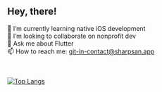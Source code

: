 ## Hey, there!


🌱 I’m currently learning native iOS development<br />
👯 I’m looking to collaborate on nonprofit dev<br />
💬 Ask me about Flutter<br />
📫 How to reach me: [git-in-contact@sharpsan.app](mailto:git-in-contact@sharpsan.app)<br />


<br />


[![Top Langs](https://github-readme-stats.vercel.app/api/top-langs/?username=sharpsan&count_private=true&layout=compact&hide_progress=true&theme=dracula)](https://github.com/anuraghazra/github-readme-stats)



<!-- [![sharpsan's GitHub stats](https://github-readme-stats.vercel.app/api?username=sharpsan&include_all_commits=true&count_private=true&show_icons=true&theme=dracula&hide_rank=true&hide=prs,stars,contribs)](https://github.com/anuraghazra/github-readme-stats) -->

<!--
**sharpsan/sharpsan** is a ✨ _special_ ✨ repository because its `README.md` (this file) appears on your GitHub profile.

Here are some ideas to get you started:

- 🔭 I’m currently working on ...
- 🌱 I’m currently learning ...
- 👯 I’m looking to collaborate on ...
- 🤔 I’m looking for help with ...
- 💬 Ask me about ...
- 📫 How to reach me: ...
- 😄 Pronouns: ...
- ⚡ Fun fact: ...
-->
